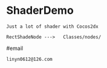# ShaderDemo

    Just a lot of shader with Cocos2dx

    RectShadeNode --->   Classes/nodes/

#email

    linyn0612@126.com

    